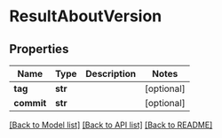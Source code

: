 # ResultAboutVersion


## Properties
Name | Type | Description | Notes
------------ | ------------- | ------------- | -------------
**tag** | **str** |  | [optional] 
**commit** | **str** |  | [optional] 

[[Back to Model list]](../README.md#documentation-for-models) [[Back to API list]](../README.md#documentation-for-api-endpoints) [[Back to README]](../README.md)


